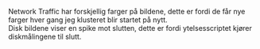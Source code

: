 Network Traffic har forskjellig farger på bildene, dette er fordi de får nye farger hver gang jeg klusteret blir startet på nytt. <br />
Disk bildene viser en spike mot slutten, dette er fordi ytelsesscriptet kjører diskmålingene til slutt.
